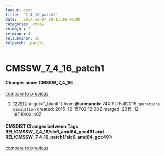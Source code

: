 ```yaml
---
layout: post
title:  "7_4_16_patch1"
date:   2017-10-07 19:13:38 +0200
categories: cmssw
relmajor: 7
relminor: 4
relsubminor: 16
relpatch: _patch1
---
```


# CMSSW_7_4_16_patch1
#### Changes since CMSSW_7_4_16:

[compare to previous](https://github.com/cms-sw/cmssw/compare/CMSSW_7_4_16...CMSSW_7_4_16_patch1)



1. [12791](http://github.com/cms-sw/cmssw/pull/12791){:target="_blank"}  from **@srimanob**: 74X PU Fall2015 `operations`  `simulation`  created: 2015-12-15T02:12:08Z merged: 2015-12-18T10:02:40Z

#### CMSDIST Changes between Tags REL/CMSSW_7_4_16/slc6_amd64_gcc491 and REL/CMSSW_7_4_16_patch1/slc6_amd64_gcc491:

[compare to previous](https://github.com/cms-sw/cmsdist/compare/REL/CMSSW_7_4_16/slc6_amd64_gcc491...REL/CMSSW_7_4_16_patch1/slc6_amd64_gcc491)



